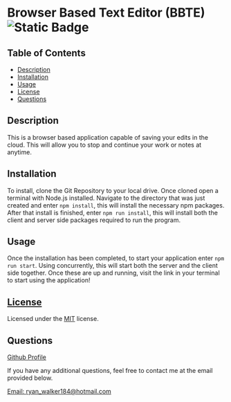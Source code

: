 # Browser Based Text Editor (BBTE)		 ![Static Badge](https://img.shields.io/badge/license-MIT-green?style=plastic&logo=github) 

## Table of Contents 

  * [Description](#description) 
* [Installation](#installation) 
* [Usage](#usage) 
* [License](#license) 
* [Questions](#questions) 

## Description 

  This is a browser based application capable of saving your edits in the cloud. This will allow you to stop and continue your work or notes at anytime. 

## Installation 

  To install, clone the Git Repository to your local drive. Once cloned open a terminal with Node.js installed. Navigate to the directory that was just created and enter `npm install`, this will install the necessary npm packages. After that install is finished, enter `npm run install`, this will install both the client and server side packages required to run the program. 

## Usage 

  Once the installation has been completed, to start your application enter `npm run start`. Using concurrently, this will start both the server and the client side together. Once these are up and running, visit the link in your terminal to start using the application! 

## [License](https://opensource.org/license/MIT/) 

  Licensed under the [MIT](https://opensource.org/license/MIT) license. 

## Questions 

  [Github Profile](https://github.com/Rwalker2/)
      
 If you have any additional questions, feel free to contact me at the email provided below.

[Email: ryan_walker184@hotmail.com](mailto:ryan_walker184@hotmail.com) 

